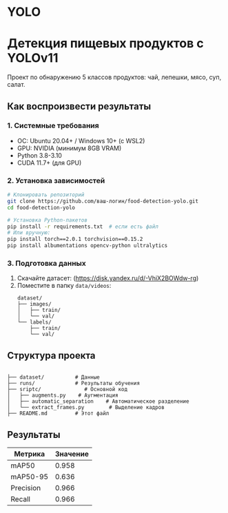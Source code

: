 # YOLO
# Детекция пищевых продуктов с YOLOv11

Проект по обнаружению 5 классов продуктов: чай, лепешки, мясо, суп, салат.

## Как воспроизвести результаты

### 1. Системные требования
- ОС: Ubuntu 20.04+ / Windows 10+ (с WSL2)
- GPU: NVIDIA (минимум 8GB VRAM)
- Python 3.8-3.10
- CUDA 11.7+ (для GPU)

### 2. Установка зависимостей
```bash
# Клонировать репозиторий
git clone https://github.com/ваш-логин/food-detection-yolo.git
cd food-detection-yolo

# Установка Python-пакетов
pip install -r requirements.txt  # если есть файл
# Или вручную:
pip install torch==2.0.1 torchvision==0.15.2
pip install albumentations opencv-python ultralytics
```

### 3. Подготовка данных
1. Скачайте датасет: (https://disk.yandex.ru/d/-VhiX2BOWdw-rg)
2. Поместите в папку `data/videos`:
   ```
   dataset/
   ├── images/
   │   ├── train/
   │   └── val/
   └── labels/
       ├── train/
       └── val/

## Структура проекта
```

├── dataset/          # Данные
├── runs/             # Результаты обучения
├── sriptc/              # Основной код
│   ├── augments.py    # Аугментация
│   ├── automatic_separation    # Автоматическое разделение
│   └── extract_frames.py        # Выделение кадров
├── README.md         # Этот файл
```

## Результаты
| Метрика       | Значение |
|---------------|----------|
| mAP50         | 0.958    |
| mAP50-95      | 0.636    |
| Precision     | 0.966    |
| Recall        | 0.966    |
